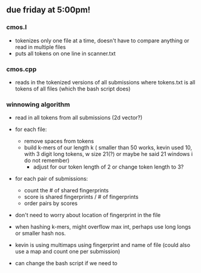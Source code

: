 ## due friday at 5:00pm!

### cmos.l

* tokenizes only one file at a time, doesn't have to compare anything or read in multiple files
* puts all tokens on one line in scanner.txt

### cmos.cpp

* reads in the tokenized versions of all submissions where tokens.txt is all tokens of all files (which the bash script does)

### winnowing algorithm

* read in all tokens from all submissions (2d vector?)
* for each file:
    * remove spaces from tokens
    * build k-mers of our length k ( smaller than 50 works, kevin used 10, with 3 digit long tokens, w size 21(?) or maybe he said 21 windows i do not remember)
        * adjust for our token length of 2 or change token length to 3?
* for each pair of submissions:
    * count the # of shared fingerprints
    * score is shared fingerprints / # of fingerprints
    * order pairs by scores

* don't need to worry about location of fingerprint in the file
* when hashing k-mers, might overflow max int, perhaps use long longs or smaller hash nos.
* kevin is using multimaps using fingerprint and name of file (could also use a map and count one per submission)
* can change the bash script if we need to 
